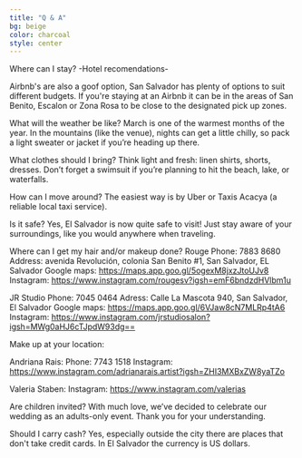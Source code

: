 ```yaml
---
title: "Q & A"
bg: beige
color: charcoal
style: center
---
```


Where can I stay?
-Hotel recomendations-

Airbnb's are also a goof option, San Salvador has plenty of options to suit different budgets. If you're staying at an Airbnb it can be in the areas of San Benito, Escalon or Zona Rosa to be close to the designated pick up zones. 

What will the weather be like?
March is one of the warmest months of the year. In the mountains (like the venue), nights can get a little chilly, so pack a light sweater or jacket if you’re heading up there.

What clothes should I bring?
Think light and fresh: linen shirts, shorts, dresses. Don’t forget a swimsuit if you’re planning to hit the beach, lake, or waterfalls.

How can I move around?
The easiest way is by Uber or Taxis Acacya (a reliable local taxi service).

Is it safe?
Yes, El Salvador is now quite safe to visit! Just stay aware of your surroundings, like you would anywhere when traveling.


Where can I get my hair and/or makeup done?
Rouge 
Phone: 7883 8680
Address: avenida Revolución, colonia San Benito #1, San Salvador, EL Salvador
Google maps: https://maps.app.goo.gl/5ogexM8jxzJtoUJv8
Instagram:
https://www.instagram.com/rougesv?igsh=emF6bndzdHVlbm1u

JR Studio
Phone: 7045 0464
Adress: Calle La Mascota 940, San Salvador, El Salvador
Google maps: https://maps.app.goo.gl/6VJaw8cN7MLRp4tA6
Instagram:
https://www.instagram.com/jrstudiosalon?igsh=MWg0aHJ6cTJpdW93dg==

Make up at your location:

Andriana Rais:
Phone: 7743 1518
Instagram:
https://www.instagram.com/adrianarais.artist?igsh=ZHI3MXBxZW8yaTZo

Valeria Staben: 
Instagram:
https://www.instagram.com/valerias



Are children invited?
With much love, we’ve decided to celebrate our wedding as an adults-only event. Thank you for your understanding.


Should I carry cash?
Yes, especially outside the city there are places that don't take credit cards. In El Salvador the currency is US dollars.